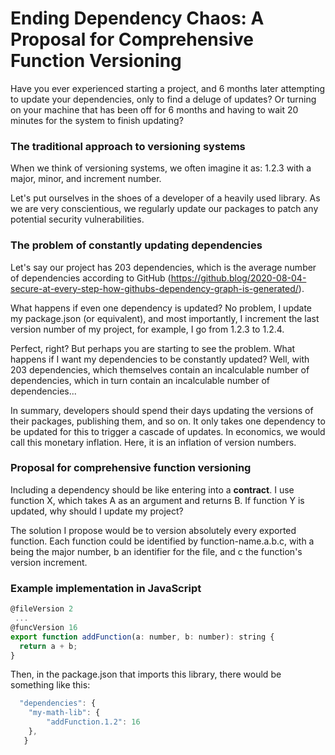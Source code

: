 # Ending Dependency Chaos: A Proposal for Comprehensive Function Versioning

Have you ever experienced starting a project, and 6 months later attempting to update your dependencies, only to find a deluge of updates? Or turning on your machine that has been off for 6 months and having to wait 20 minutes for the system to finish updating?

### The traditional approach to versioning systems
When we think of versioning systems, we often imagine it as: 1.2.3 with a major, minor, and increment number.

Let's put ourselves in the shoes of a developer of a heavily used library. As we are very conscientious, we regularly update our packages to patch any potential security vulnerabilities.

### The problem of constantly updating dependencies
Let's say our project has 203 dependencies, which is the average number of dependencies according to GitHub (https://github.blog/2020-08-04-secure-at-every-step-how-githubs-dependency-graph-is-generated/).

What happens if even one dependency is updated? No problem, I update my package.json (or equivalent), and most importantly, I increment the last version number of my project, for example, I go from 1.2.3 to 1.2.4.

Perfect, right? But perhaps you are starting to see the problem. What happens if I want my dependencies to be constantly updated? Well, with 203 dependencies, which themselves contain an incalculable number of dependencies, which in turn contain an incalculable number of dependencies...

In summary, developers should spend their days updating the versions of their packages, publishing them, and so on. It only takes one dependency to be updated for this to trigger a cascade of updates. In economics, we would call this monetary inflation. Here, it is an inflation of version numbers.

### Proposal for comprehensive function versioning

Including a dependency should be like entering into a **contract**. I use function X, which takes A as an argument and returns B. If function Y is updated, why should I update my project?

The solution I propose would be to version absolutely every exported function. Each function could be identified by function-name.a.b.c, with a being the major number, b an identifier for the file, and c the function's version increment.

### Example implementation in JavaScript

```js
@fileVersion 2
 ...
@funcVersion 16
export function addFunction(a: number, b: number): string {
  return a + b;
}
```

Then, in the package.json that imports this library, there would be something like this:

```js
  "dependencies": {
    "my-math-lib": {
        "addFunction.1.2": 16
    },
   }
```
